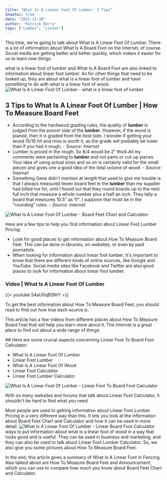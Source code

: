 ```yaml
---
title: "What Is A Linear Foot Of Lumber: 3 Tips"
ShowToc: true 
date: "2022-11-20"
author: "Patrick Derry" 
tags: ["Lumber", "Linear"]
---
```


	
This time, we're going to talk about What Is A Linear Foot Of Lumber. There is a lot of information about What Is A Board Foot on the internet, of course. Social media are getting better and better quickly, which makes it easier for us to learn new things.

what is a linear foot of lumber and What Is A Board Foot are also linked to information about linear foot lumber. As for other things that need to be looked up, they are about what is a linear foot of lumber and have something to do with what is a linear foot of wood.
<img loading="lazy" src="https://content.instructables.com/ORIG/FK8/I9YG/IW6PJ0YB/FK8I9YGIW6PJ0YB.jpg?frame=1&width=2100" onerror="this.onerror=null;this.src='https://blogger.googleusercontent.com/img/a/AVvXsEhe7F7TRXHtjiKvHb5vS7DmnxvpHiDyoYyYvm1nHB3Qp2_w3BnM6A2eq4v7FYxCC9bfZt3a9vIMtAYEKUiaDQbHMg-ViyGmRIj39MLp0bGFfgfYw1Dc9q_H-T0wiTm3l0Uq42dETrN9eC8aGJ9_IORZsxST1AcLR7np1koOfcc7tnHa4S8Mwz_xD9d0=s16000';" alt="What Is A Linear Foot Of Lumber - what is a linear foot of lumber" >

## 3 Tips to What Is A Linear Foot Of Lumber | How To Measure Board Feet
-   According to the hardwood grading rules, the quality of **lumber** is judged from the poorer side of the **lumber**. However, if the wood is planed, then it is graded from the best side. I wonder if getting your wood 15/16 hit and miss is worth it, as the grade will probably be lower than if you had it rough. - <cite>Source: Internet</cite>
-   Lumber is priced in the rough. So 8/4 would be 2" thick.All my comments were pertaining to **lumber** and not parts or cut-up pieces. Your idea of using actual sizes and so on is certainly valid for the small pieces and gives one a good idea of the total volume of wood. - <cite>Source: Internet</cite>
-   Something Gene didn't mention at length that used to give me trouble is that I always measured fewer board feet in the **lumber** than my supplier had billed me for, until I found out that they round boards up to the next full inch that measure a whole number plus a half an inch. They tally a board that measures 10.5" as 11". I suppose that must be in the "rounding" rules. - <cite>Source: Internet</cite>


<img loading="lazy" src="https://www.capitolcitylumber.com/cms/wp-content/uploads/2016/10/Cedar-Bevel-Siding-e1479753728956.jpg" onerror="this.onerror=null;this.src='https://blogger.googleusercontent.com/img/a/AVvXsEhe7F7TRXHtjiKvHb5vS7DmnxvpHiDyoYyYvm1nHB3Qp2_w3BnM6A2eq4v7FYxCC9bfZt3a9vIMtAYEKUiaDQbHMg-ViyGmRIj39MLp0bGFfgfYw1Dc9q_H-T0wiTm3l0Uq42dETrN9eC8aGJ9_IORZsxST1AcLR7np1koOfcc7tnHa4S8Mwz_xD9d0=s16000';" alt="What Is A Linear Foot Of Lumber - Board Feet Chart and Calculator" >

Here are a few tips to help you find information about Linear Foot Lumber Pricing:
- Look for good places to get information about How To Measure Board Feet. This can be done in libraries, on websites, or even by paid journalists.
- When looking for information about linear foot lumber, it's important to know that there are different kinds of online sources, like Google and YouTube. Social media sites like Facebook and Twitter are also good places to look for information about linear foot lumber.

### Video | What Is A Linear Foot Of Lumber
{{< youtube 54aU0qBSNiY >}} 

To get the best information about How To Measure Board Feet, you should read to find out how true each source is.

This article has a few videos from different places about How To Measure Board Feet that will help you learn more about it. The Internet is a great place to find out about a wide range of things.
<script async="async" data-cfasync="false" src="//normallydemandedalter.com/fe63df3c5408708b15d8dc3d9b206b31/invoke.js"></script>
<div id="container-fe63df3c5408708b15d8dc3d9b206b31"></div>
## Here are some crucial aspects concerning Linear Foot To Board Foot Calculator:

- What Is A Linear Foot Of Lumber
- Linear Foot Lumber
- What Is A Linear Foot Of Wood
- Linear Foot Calculator
- Linear Foot Lumber Calculator

 <img loading="lazy" src="https://www.duncancaldwell.com/Site/Call_to_Arms_for_Foz_Coa_files/DSCF8785.jpg" onerror="this.onerror=null;this.src='https://blogger.googleusercontent.com/img/a/AVvXsEhe7F7TRXHtjiKvHb5vS7DmnxvpHiDyoYyYvm1nHB3Qp2_w3BnM6A2eq4v7FYxCC9bfZt3a9vIMtAYEKUiaDQbHMg-ViyGmRIj39MLp0bGFfgfYw1Dc9q_H-T0wiTm3l0Uq42dETrN9eC8aGJ9_IORZsxST1AcLR7np1koOfcc7tnHa4S8Mwz_xD9d0=s16000';" alt="What Is A Linear Foot Of Lumber - Linear Foot To Board Foot Calculator" >

With so many websites and forums that talk about Linear Foot Calculator, it shouldn't be hard to find what you need.

Most people are used to getting information about Linear Foot Lumber Pricing in a very different way than this. It lets you look at the information about Board Feet Chart and Calculator and how it can be used in more detail.
<img loading="lazy" src="https://pngimg.com/uploads/leg/leg_PNG4804.png" onerror="this.onerror=null;this.src='https://blogger.googleusercontent.com/img/a/AVvXsEhe7F7TRXHtjiKvHb5vS7DmnxvpHiDyoYyYvm1nHB3Qp2_w3BnM6A2eq4v7FYxCC9bfZt3a9vIMtAYEKUiaDQbHMg-ViyGmRIj39MLp0bGFfgfYw1Dc9q_H-T0wiTm3l0Uq42dETrN9eC8aGJ9_IORZsxST1AcLR7np1koOfcc7tnHa4S8Mwz_xD9d0=s16000';" alt="What Is A Linear Foot Of Lumber - Linear Board Foot Calculator" >
ways to put information about what is a linear foot of wood in a way that looks good and is useful. They can be used in business and marketing, and they can also be used to talk about Linear Foot Lumber Calculator. So, we also give you some pictures about How To Measure Board Feet.

In the end, this article gives a summary of What Is A Linear Foot In Fencing. Also talked about are How To Measure Board Feet and Announcement, which you can use to compare how much you know about Board Feet Chart and Calculator.
	
	
	
	

